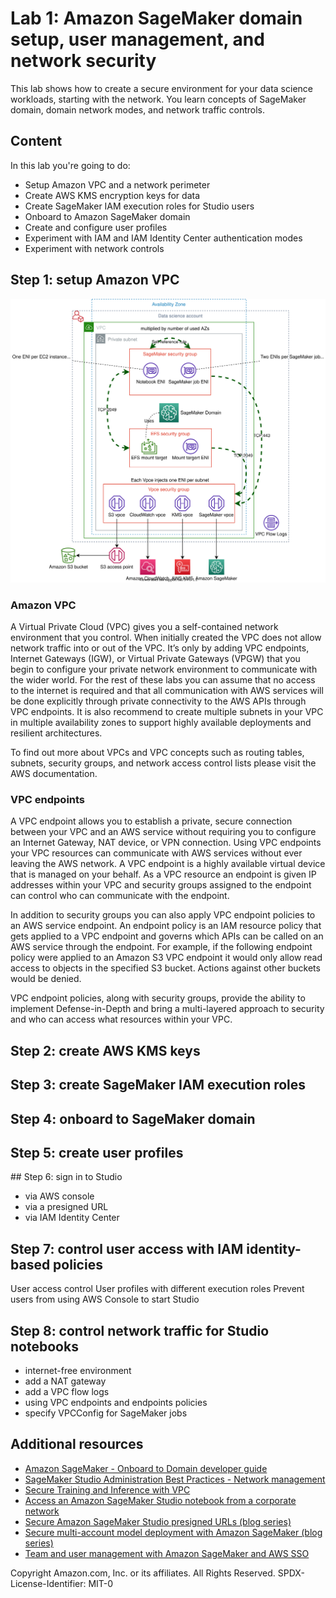 # Lab 1: Amazon SageMaker domain setup, user management, and network security
This lab shows how to create a secure environment for your data science workloads, starting with the network. You learn concepts of SageMaker domain, domain network modes, and network traffic controls.

## Content
In this lab you're going to do:
- Setup Amazon VPC and a network perimeter
- Create AWS KMS encryption keys for data
- Create SageMaker IAM execution roles for Studio users
- Onboard to Amazon SageMaker domain
- Create and configure user profiles
- Experiment with IAM and IAM Identity Center authentication modes
- Experiment with network controls

## Step 1: setup Amazon VPC

![](../../static/design/network-architecture.drawio.svg)

### Amazon VPC
A Virtual Private Cloud (VPC) gives you a self-contained network environment that you control. When initially created the VPC does not allow network traffic into or out of the VPC. It’s only by adding VPC endpoints, Internet Gateways (IGW), or Virtual Private Gateways (VPGW) that you begin to configure your private network environment to communicate with the wider world. For the rest of these labs you can assume that no access to the internet is required and that all communication with AWS services will be done explicitly through private connectivity to the AWS APIs through VPC endpoints. It is also recommend to create multiple subnets in your VPC in multiple availability zones to support highly available deployments and resilient architectures.

To find out more about VPCs and VPC concepts such as routing tables, subnets, security groups, and network access control lists please visit the AWS documentation.

### VPC endpoints
A VPC endpoint allows you to establish a private, secure connection between your VPC and an AWS service without requiring you to configure an Internet Gateway, NAT device, or VPN connection. Using VPC endpoints your VPC resources can communicate with AWS services without ever leaving the AWS network. A VPC endpoint is a highly available virtual device that is managed on your behalf. As a VPC resource an endpoint is given IP addresses within your VPC and security groups assigned to the endpoint can control who can communicate with the endpoint.

In addition to security groups you can also apply VPC endpoint policies to an AWS service endpoint. An endpoint policy is an IAM resource policy that gets applied to a VPC endpoint and governs which APIs can be called on an AWS service through the endpoint. For example, if the following endpoint policy were applied to an Amazon S3 VPC endpoint it would only allow read access to objects in the specified S3 bucket. Actions against other buckets would be denied.

VPC endpoint policies, along with security groups, provide the ability to implement Defense-in-Depth and bring a multi-layered approach to security and who can access what resources within your VPC.

## Step 2: create AWS KMS keys

## Step 3: create SageMaker IAM execution roles

## Step 4: onboard to SageMaker domain

## Step 5: create user profiles

## Step 6: sign in to Studio

- via AWS console
- via a presigned URL
- via IAM Identity Center

## Step 7: control user access with IAM identity-based policies
User access control
User profiles with different execution roles
Prevent users from using AWS Console to start Studio


## Step 8: control network traffic for Studio notebooks
- internet-free environment
- add a NAT gateway
- add a VPC flow logs
- using VPC endpoints and endpoints policies
- specify VPCConfig for SageMaker jobs



## Additional resources
- [Amazon SageMaker - Onboard to Domain developer guide](https://docs.aws.amazon.com/sagemaker/latest/dg/gs-studio-onboard.html)
- [SageMaker Studio Administration Best Practices - Network management](https://docs.aws.amazon.com/whitepapers/latest/sagemaker-studio-admin-best-practices/network-management.html)
- [Secure Training and Inference with VPC](https://sagemaker.readthedocs.io/en/v2.101.0/overview.html#secure-training-and-inference-with-vpc)
- [Access an Amazon SageMaker Studio notebook from a corporate network](https://aws.amazon.com/blogs/machine-learning/access-an-amazon-sagemaker-studio-notebook-from-a-corporate-network/)
- [Secure Amazon SageMaker Studio presigned URLs (blog series)](https://aws.amazon.com/blogs/machine-learning/secure-amazon-sagemaker-studio-presigned-urls-part-1-foundational-infrastructure/)
- [Secure multi-account model deployment with Amazon SageMaker (blog series)](https://aws.amazon.com/blogs/machine-learning/part-1-secure-multi-account-model-deployment-with-amazon-sagemaker/)
- [Team and user management with Amazon SageMaker and AWS SSO](https://aws.amazon.com/blogs/machine-learning/team-and-user-management-with-amazon-sagemaker-and-aws-sso/)

Copyright Amazon.com, Inc. or its affiliates. All Rights Reserved.
SPDX-License-Identifier: MIT-0